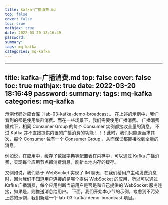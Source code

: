 ```yaml
---
title: kafka-广播消费.md
top: false
cover: false
toc: true
mathjax: true
date: 2022-03-20 18:16:49
password:
summary:
tags: mq-kafka
categories: mq-kafka
---
```

---
title: kafka-广播消费.md
top: false
cover: false
toc: true
mathjax: true
date: 2022-03-20 18:16:49
password:
summary:
tags: mq-kafka
categories: mq-kafka
---
示例代码对应仓库：lab-03-kafka-demo-broadcast 。  在上述的示例中，我们看到的都是使用集群消费。而在一些场景下，我们需要使用广播消费。  广播消费模式下，相同 Consumer Group 的每个 Consumer 实例都接收全量的消息。 不过 Kafka 并不直接提供内置的广播消费的功能！！！此时，我们只能退而求其次，每个 Consumer 独有一个 Consumer Group ，从而保证都能接收到全量的消息。

 例如说，在应用中，缓存了数据字典等配置表在内存中，可以通过 Kafka 广播消费，实现每个应用节点都消费消息，刷新本地内存的缓存。  

又例如说，我们基于 WebSocket 实现了 IM 聊天，在我们给用户主动发送消息时，因为我们不知道用户连接的是哪个提供 WebSocket 的应用，所以可以通过 Kafka 广播消费，每个应用判断当前用户是否是和自己提供的 WebSocket 服务连接，如果是，则推送消息给用户。  下面，我们开始本小节的示例。考虑到不污染上述的示例，我们新建一个 lab-03-kafka-demo-broadcast 项目。
